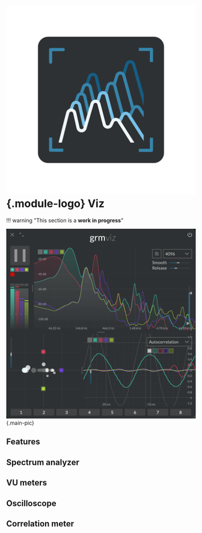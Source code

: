 # ![](../assets/images/modules/viz/viz.svg){.module-logo} Viz

!!! warning "This section is a **work in progress**"

![Screenshot of the Viz module](../assets/images/modules/viz/viz.png){.main-pic}

## Features

## Spectrum analyzer

## VU meters

## Oscilloscope

## Correlation meter
